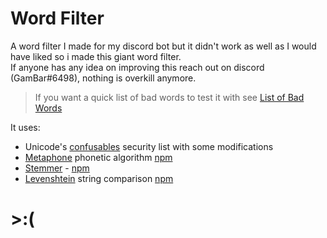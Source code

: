 # Word Filter
A word filter I made for my discord bot but it didn't work as well as I would have liked so i made this giant word filter.  
If anyone has any idea on improving this reach out on discord (GamBar#6498), nothing is overkill anymore.  

> If you want a quick list of bad words to test it with see [List of Bad Words](https://github.com/LDNOOBW/List-of-Dirty-Naughty-Obscene-and-Otherwise-Bad-Words)

It uses:
- Unicode's [confusables](https://www.unicode.org/Public/security/latest/confusables.txt) security list with some modifications
- [Metaphone](https://en.wikipedia.org/wiki/Metaphone) phonetic algorithm [npm](https://www.npmjs.com/package/metaphone)
- [Stemmer](https://en.wikipedia.org/wiki/Stemming) - [npm](https://www.npmjs.com/package/stemmer)
- [Levenshtein](https://en.wikipedia.org/wiki/Levenshtein_distance) string comparison [npm](https://www.npmjs.com/package/string-comparison)

# \>:(
